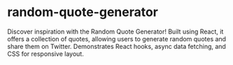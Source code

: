 # random-quote-generator
Discover inspiration with the Random Quote Generator! Built using React, it offers a collection of quotes, allowing users to generate random quotes and share them on Twitter. Demonstrates React hooks, async data fetching, and CSS for responsive layout.
